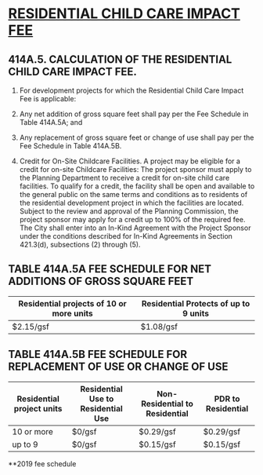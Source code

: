 # [RESIDENTIAL CHILD CARE IMPACT FEE](http://library.amlegal.com/nxt/gateway.dll/California/planning/article4developmentimpactfeesandprojectr?f=templates$fn=default.htm$3.0$vid=amlegal:sanfrancisco_ca$anc=JD_414A.4)

## 414A.5\. CALCULATION OF THE RESIDENTIAL CHILD CARE IMPACT FEE.

1. For development projects for which the Residential Child Care Impact Fee is applicable:

  1. Any net addition of gross square feet shall pay per the Fee Schedule in Table 414A.5A; and
  2. Any replacement of gross square feet or change of use shall pay per the Fee Schedule in Table 414A.5B.

2. Credit for On-Site Childcare Facilities. A project may be eligible for a credit for on-site Childcare Facilities: The project sponsor must apply to the Planning Department to receive a credit for on-site child care facilities. To qualify for a credit, the facility shall be open and available to the general public on the same terms and conditions as to residents of the residential development project in which the facilities are located. Subject to the review and approval of the Planning Commission, the project sponsor may apply for a credit up to 100% of the required fee. The City shall enter into an In-Kind Agreement with the Project Sponsor under the conditions described for In-Kind Agreements in Section 421.3(d), subsections (2) through (5).


## TABLE 414A.5A FEE SCHEDULE FOR NET ADDITIONS OF GROSS SQUARE FEET

Residential projects of 10 or more units | Residential Protects of up to 9 units
---------------------------------------- | -------------------------------------
$2.15/gsf                                | $1.08/gsf

## TABLE 414A.5B FEE SCHEDULE FOR REPLACEMENT OF USE OR CHANGE OF USE

Residential project units | Residential Use to Residential Use | Non-Residential to Residential | PDR to Residential
---------------------------------------- | ---------------------------------- | ------------------------------ | ------------------
10 or more | $0/gsf                             | $0.29/gsf                      | $0.29/gsf
up to 9    | $0/gsf                             | $0.15/gsf                      | $0.15/gsf


**2019 fee schedule
